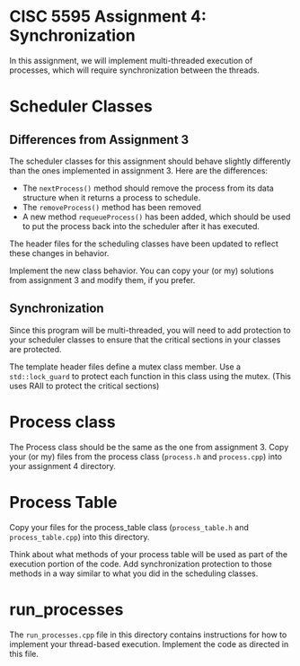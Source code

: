 # CISC 5595 Assignment 4: Synchronization

In this assignment, we will implement multi-threaded execution of processes, which 
will require synchronization between the threads.

# Scheduler Classes

## Differences from Assignment 3
The scheduler classes for this assignment should behave slightly differently than
the ones implemented in assignment 3. Here are the differences:

* The `nextProcess()` method should remove the process from its data structure when it returns a process to schedule.
* The `removeProcess()` method has been removed
* A new method `requeueProcess()` has been added, which should be used to put the process back into the scheduler after it has executed.

The header files for the scheduling classes have been updated to reflect these changes in behavior. 

Implement the new class behavior. You can copy your (or my) solutions from assignment 3 and modify them, if you prefer.

## Synchronization
Since this program will be multi-threaded, you will need to add protection to your scheduler classes to ensure that the critical sections in your classes are protected. 

The template header files define a mutex class member. Use a `std::lock_guard` to protect each function in this class using the mutex. (This uses RAII to protect the critical sections)

# Process class
The Process class should be the same as the one from assignment 3. Copy your (or my) files from the process class (`process.h` and `process.cpp`) into your assignment 4 directory.

# Process Table
Copy your files for the process_table class (`process_table.h` and `process_table.cpp`) into this directory.

Think about what methods of your process table will be used as part of the execution portion of the code. Add synchronization protection to those methods in a way similar to what you did in the scheduling classes.

# run_processes
The `run_processes.cpp` file in this directory contains instructions for how to implement your thread-based execution. Implement the code as directed in this file.




